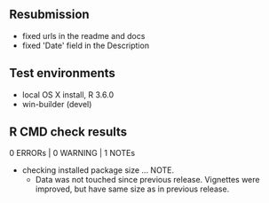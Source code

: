 ##  Resubmission

* fixed urls in the readme and docs
* fixed 'Date' field in the Description

## Test environments

* local OS X install, R 3.6.0
* win-builder (devel)

## R CMD check results

0 ERRORs | 0 WARNING | 1 NOTEs

* checking installed package size ... NOTE. 
    - Data was not touched since previous release. Vignettes were improved, 
    but have same size as in previous release.
